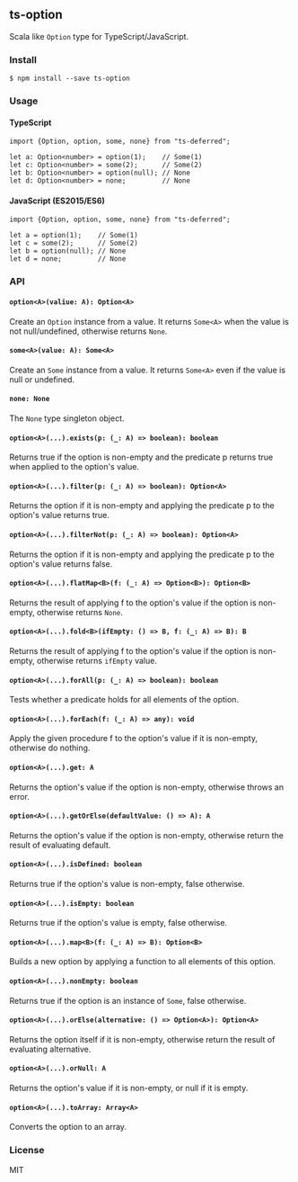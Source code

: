 ## ts-option
Scala like `Option` type for TypeScript/JavaScript.


### Install
```
$ npm install --save ts-option
```


### Usage
#### TypeScript
```
import {Option, option, some, none} from "ts-deferred";

let a: Option<number> = option(1);    // Some(1)
let c: Option<number> = some(2);      // Some(2)
let b: Option<number> = option(null); // None
let d: Option<number> = none;         // None
```

#### JavaScript (ES2015/ES6)
```
import {Option, option, some, none} from "ts-deferred";

let a = option(1);    // Some(1)
let c = some(2);      // Some(2)
let b = option(null); // None
let d = none;         // None
```


### API
#### `option<A>(valiue: A): Option<A>`
Create an `Option` instance from a value.
It returns `Some<A>` when the value is not null/undefined, otherwise returns `None`.

#### `some<A>(value: A): Some<A>`
Create an `Some` instance from a value.
It returns `Some<A>` even if the value is null or undefined.

#### `none: None`
The `None` type singleton object.

#### `option<A>(...).exists(p: (_: A) => boolean): boolean`
Returns true if the option is non-empty and the predicate p returns true when applied to the option's value.

#### `option<A>(...).filter(p: (_: A) => boolean): Option<A>`
Returns the option if it is non-empty and applying the predicate p to the option's value returns true.

#### `option<A>(...).filterNot(p: (_: A) => boolean): Option<A>`
Returns the option if it is non-empty and applying the predicate p to the option's value returns false.

#### `option<A>(...).flatMap<B>(f: (_: A) => Option<B>): Option<B>`
Returns the result of applying f to the option's value if the option is non-empty, otherwise returns `None`.

#### `option<A>(...).fold<B>(ifEmpty: () => B, f: (_: A) => B): B`
Returns the result of applying f to the option's value if the option is non-empty, otherwise returns `ifEmpty` value.

#### `option<A>(...).forAll(p: (_: A) => boolean): boolean`
Tests whether a predicate holds for all elements of the option.

#### `option<A>(...).forEach(f: (_: A) => any): void`
Apply the given procedure f to the option's value if it is non-empty, otherwise do nothing.

#### `option<A>(...).get: A`
Returns the option's value if the option is non-empty, otherwise throws an error.

#### `option<A>(...).getOrElse(defaultValue: () => A): A`
Returns the option's value if the option is non-empty, otherwise return the result of evaluating default.

#### `option<A>(...).isDefined: boolean`
Returns true if the option's value is non-empty, false otherwise.

#### `option<A>(...).isEmpty: boolean`
Returns true if the option's value is empty, false otherwise.

#### `option<A>(...).map<B>(f: (_: A) => B): Option<B>`
Builds a new option by applying a function to all elements of this option.

#### `option<A>(...).nonEmpty: boolean`
Returns true if the option is an instance of `Some`, false otherwise.

#### `option<A>(...).orElse(alternative: () => Option<A>): Option<A>`
Returns the option itself if it is non-empty, otherwise return the result of evaluating alternative.

#### `option<A>(...).orNull: A`
Returns the option's value if it is non-empty, or null if it is empty.

#### `option<A>(...).toArray: Array<A>`
Converts the option to an array.

### License
MIT
